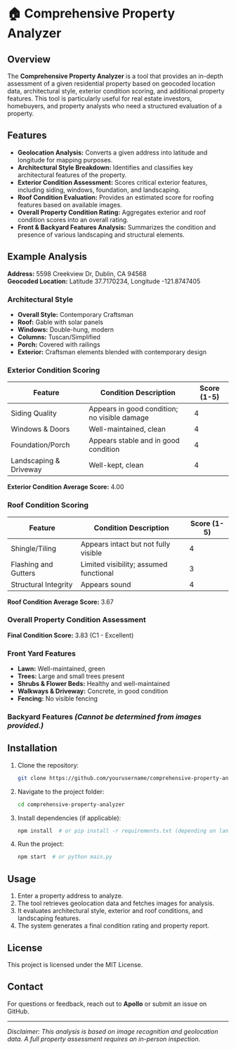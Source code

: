 # 🏠 Comprehensive Property Analyzer

## Overview
The **Comprehensive Property Analyzer** is a tool that provides an in-depth assessment of a given residential property based on geocoded location data, architectural style, exterior condition scoring, and additional property features. This tool is particularly useful for real estate investors, homebuyers, and property analysts who need a structured evaluation of a property.

## Features
- **Geolocation Analysis:** Converts a given address into latitude and longitude for mapping purposes.
- **Architectural Style Breakdown:** Identifies and classifies key architectural features of the property.
- **Exterior Condition Assessment:** Scores critical exterior features, including siding, windows, foundation, and landscaping.
- **Roof Condition Evaluation:** Provides an estimated score for roofing features based on available images.
- **Overall Property Condition Rating:** Aggregates exterior and roof condition scores into an overall rating.
- **Front & Backyard Features Analysis:** Summarizes the condition and presence of various landscaping and structural elements.

## Example Analysis
**Address:** 5598 Creekview Dr, Dublin, CA 94568  
**Geocoded Location:** Latitude 37.7170234, Longitude -121.8747405  

### **Architectural Style**
- **Overall Style:** Contemporary Craftsman
- **Roof:** Gable with solar panels
- **Windows:** Double-hung, modern
- **Columns:** Tuscan/Simplified
- **Porch:** Covered with railings
- **Exterior:** Craftsman elements blended with contemporary design

### **Exterior Condition Scoring**
| Feature               | Condition Description                               | Score (1-5) |
|-----------------------|---------------------------------------------------|-------------|
| Siding Quality       | Appears in good condition; no visible damage      | 4           |
| Windows & Doors      | Well-maintained, clean                            | 4           |
| Foundation/Porch     | Appears stable and in good condition              | 4           |
| Landscaping & Driveway | Well-kept, clean                                 | 4           |

**Exterior Condition Average Score:** 4.00

### **Roof Condition Scoring**
| Feature              | Condition Description                              | Score (1-5) |
|----------------------|---------------------------------------------------|-------------|
| Shingle/Tiling      | Appears intact but not fully visible              | 4           |
| Flashing and Gutters | Limited visibility; assumed functional           | 3           |
| Structural Integrity | Appears sound                                    | 4           |

**Roof Condition Average Score:** 3.67

### **Overall Property Condition Assessment**
**Final Condition Score:** 3.83 (C1 - Excellent)

### **Front Yard Features**
- **Lawn:** Well-maintained, green
- **Trees:** Large and small trees present
- **Shrubs & Flower Beds:** Healthy and well-maintained
- **Walkways & Driveway:** Concrete, in good condition
- **Fencing:** No visible fencing

### **Backyard Features** *(Cannot be determined from images provided.)*

## Installation
1. Clone the repository:
   ```sh
   git clone https://github.com/yourusername/comprehensive-property-analyzer.git
   ```
2. Navigate to the project folder:
   ```sh
   cd comprehensive-property-analyzer
   ```
3. Install dependencies (if applicable):
   ```sh
   npm install  # or pip install -r requirements.txt (depending on language)
   ```
4. Run the project:
   ```sh
   npm start  # or python main.py
   ```

## Usage
1. Enter a property address to analyze.
2. The tool retrieves geolocation data and fetches images for analysis.
3. It evaluates architectural style, exterior and roof conditions, and landscaping features.
4. The system generates a final condition rating and property report.

## License
This project is licensed under the MIT License.

## Contact
For questions or feedback, reach out to **Apollo** or submit an issue on GitHub.

---

*Disclaimer: This analysis is based on image recognition and geolocation data. A full property assessment requires an in-person inspection.*
